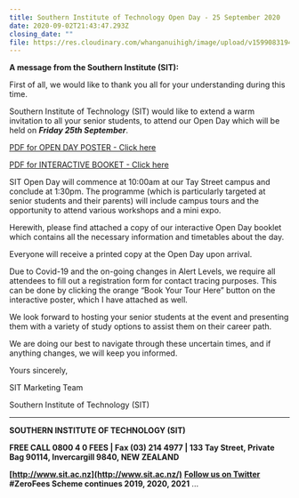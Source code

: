 ```yaml
---
title: Southern Institute of Technology Open Day - 25 September 2020
date: 2020-09-02T21:43:47.293Z
closing_date: ""
file: https://res.cloudinary.com/whanganuihigh/image/upload/v1599083194/Careers%20and%20Vocational/03.09.2020_-_SIT_Open_Day_Poster.pdf
---
```

**A message from the Southern Institute (SIT):**

First of all, we would like to thank you all for your understanding during this time.

Southern Institute of Technology (SIT) would like to extend a warm invitation to all your senior students, to attend our Open Day which will be held on ***Friday 25th September***.

[PDF for OPEN DAY POSTER - Click here](https://res.cloudinary.com/whanganuihigh/image/upload/v1599083194/Careers%20and%20Vocational/03.09.2020_-_SIT_Open_Day_Poster.pdf)

[PDF for INTERACTIVE BOOKET - Click here](https://res.cloudinary.com/whanganuihigh/image/upload/v1599083196/Careers%20and%20Vocational/03.09.2020_-_SIT_Open_Day_Interactive_Booklet.pdf)

SIT Open Day will commence at 10:00am at our Tay Street campus and conclude at 1:30pm. The programme (which is particularly targeted at senior students and their parents) will include campus tours and the opportunity to attend various workshops and a mini expo.

Herewith, please find attached a copy of our interactive Open Day booklet which contains all the necessary information and timetables about the day.

Everyone will receive a printed copy at the Open Day upon arrival.

Due to Covid-19 and the on-going changes in Alert Levels, we require all attendees to fill out a registration form for contact tracing purposes. This can be done by clicking the orange “Book Your Tour Here” button on the interactive poster, which I have attached as well.

We look forward to hosting your senior students at the event and presenting them with a variety of study options to assist them on their career path.

We are doing our best to navigate through these uncertain times, and if anything changes, we will keep you informed.

Yours sincerely,

SIT Marketing Team

Southern Institute of Technology (SIT)  

-----------------------------------------------------

**SOUTHERN INSTITUTE OF TECHNOLOGY (SIT)**

**FREE CALL 0800 4 0 FEES | Fax (03) 214 4977 | 133 Tay Street, Private Bag 90114, Invercargill 9840, NEW ZEALAND**

**[http://www.sit.ac.nz](http://www.sit.ac.nz/)** **[Follow us on Twitter](http://www.twitter.com/SIT2LRN)**  
**#ZeroFees Scheme continues 2019, 2020, 2021** ...
